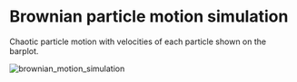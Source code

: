 # Brownian particle motion simulation

Chaotic particle motion with velocities of each particle shown on the barplot. 

![brownian_motion_simulation](https://github.com/froart/Brownian_motion_simulation/assets/22843145/b0817c29-301e-44a4-9214-36bb98f92af8)
